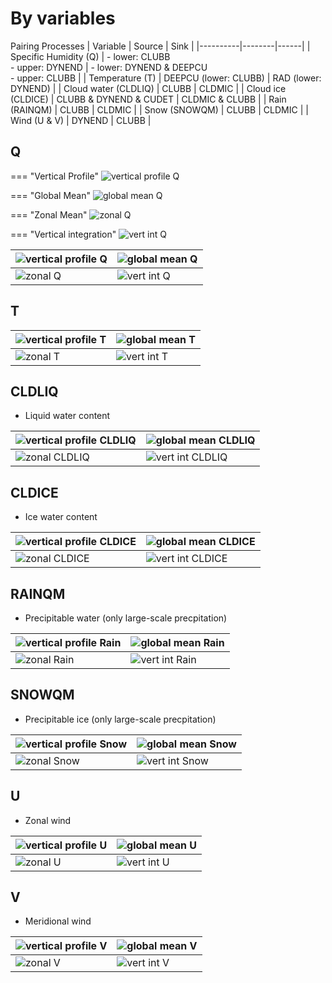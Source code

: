 # By variables

Pairing Processes
| Variable | Source | Sink |
|----------|--------|------|
| Specific Humidity (Q) | - lower: CLUBB<br> - upper: DYNEND | - lower: DYNEND & DEEPCU<br> - upper: CLUBB |
| Temperature (T) | DEEPCU (lower: CLUBB) | RAD (lower: DYNEND) |
| Cloud water (CLDLIQ) | CLUBB | CLDMIC |
| Cloud ice (CLDICE) | CLUBB & DYNEND & CUDET | CLDMIC & CLUBB |
| Rain (RAINQM) | CLUBB | CLDMIC |
| Snow (SNOWQM) | CLUBB | CLDMIC |
| Wind (U & V) | DYNEND | CLUBB |


## Q

=== "Vertical Profile"
    ![vertical profile Q](img/All_profiles-0.png)

=== "Global Mean"
    ![global mean Q](img/All_global_mean-0.png)

=== "Zonal Mean"
    ![zonal Q](img/All_zonal_by_chkpt_and_add_substeps-0.png)

=== "Vertical integration"
    ![vert int Q](img/All_vertical_integral_by_chkpt_and_add_substeps-0.png)


|![vertical profile Q](img/All_profiles-0.png)|![global mean Q](img/All_global_mean-0.png)|
|---|---|
|![zonal Q](img/All_zonal_by_chkpt_and_add_substeps-0.png)|![vert int Q](img/All_vertical_integral_by_chkpt_and_add_substeps-0.png)|


## T 
|![vertical profile T](img/All_profiles-1.png)|![global mean T](img/All_global_mean-1.png)|
|---|---|
|![zonal T](img/All_zonal_by_chkpt_and_add_substeps-1.png)|![vert int T](img/All_vertical_integral_by_chkpt_and_add_substeps-1.png)|

## CLDLIQ
* Liquid water content

|![vertical profile CLDLIQ](img/All_profiles-2.png)|![global mean CLDLIQ](img/All_global_mean-2.png)|
|---|---|
|![zonal CLDLIQ](img/All_zonal_by_chkpt_and_add_substeps-2.png)|![vert int CLDLIQ](img/All_vertical_integral_by_chkpt_and_add_substeps-2.png)|

## CLDICE
* Ice water content

|![vertical profile CLDICE](img/All_profiles-3.png)|![global mean CLDICE](img/All_global_mean-333ng)|
|---|---|
|![zonal CLDICE](img/All_zonal_by_chkpt_and_add_substeps-3.png)|![vert int CLDICE](img/All_vertical_integral_by_chkpt_and_add_substeps-3.png)|

## RAINQM
* Precipitable water (only large-scale precpitation)

|![vertical profile Rain](img/All_profiles-4.png)|![global mean Rain](img/All_global_mean-4.png)|
|---|---|
|![zonal Rain](img/All_zonal_by_chkpt_and_add_substeps-4.png)|![vert int Rain](img/All_vertical_integral_by_chkpt_and_add_substeps-4.png)|

## SNOWQM 
* Precipitable ice (only large-scale precpitation)

|![vertical profile Snow](img/All_profiles-5.png)|![global mean Snow](img/All_global_mean-5.png)|
|---|---|
|![zonal Snow](img/All_zonal_by_chkpt_and_add_substeps-5.png)|![vert int Snow](img/All_vertical_integral_by_chkpt_and_add_substeps-5.png)|

## U
* Zonal wind

|![vertical profile U](img/All_profiles-6.png)|![global mean U](img/All_global_mean-6.png)|
|---|---|
|![zonal U](img/All_zonal_by_chkpt_and_add_substeps-6.png)|![vert int U](img/All_vertical_integral_by_chkpt_and_add_substeps-6.png)|


## V
* Meridional wind

|![vertical profile V](img/All_profiles-7.png)|![global mean V](img/All_global_mean-7.png)|
|---|---|
|![zonal V](img/All_zonal_by_chkpt_and_add_substeps-7.png)|![vert int V](img/All_vertical_integral_by_chkpt_and_add_substeps-7.png)|




